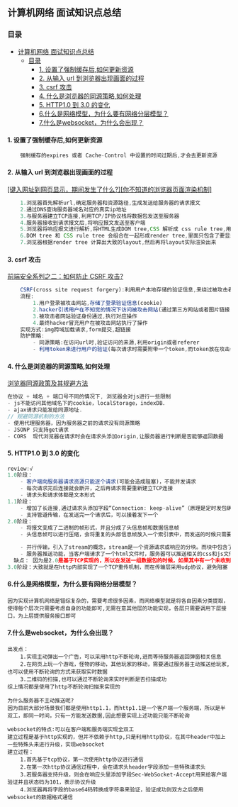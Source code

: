 ## 计算机网络 面试知识点总结

### 目录

- [计算机网络 面试知识点总结](#计算机网络-面试知识点总结)
  - [目录](#目录)
    - [1. 设置了强制缓存后,如何更新资源](#1-设置了强制缓存后如何更新资源)
    - [2. 从输入 url 到浏览器出现画面的过程](#2-从输入-url-到浏览器出现画面的过程)
    - [3. csrf 攻击](#3-csrf-攻击)
    - [4. 什么是浏览器的同源策略,如何处理](#4-什么是浏览器的同源策略如何处理)
    - [5. HTTP1.0 到 3.0 的变化](#5-http10-到-30-的变化)
    - [6.什么是网络模型，为什么要有网络分层模型？](#6什么是网络模型为什么要有网络分层模型)
    - [7.什么是websocket，为什么会出现？](#7什么是websocket为什么会出现)

#### 1. 设置了强制缓存后,如何更新资源

```js
    强制缓存的expires 或者 Cache-Control 中设置的时间过期后,才会去更新资源
```

#### 2. 从输入 url 到浏览器出现画面的过程

[[键入网址到网页显示，期间发生了什么?]](https://xiaolincoding.com/network/1_base/what_happen_url.html)[[你不知道的浏览器页面渲染机制]](https://juejin.cn/post/6844903815758479374#heading-9)

```js
    1.浏览器首先解析url,确定服务器和资源路径,生成发送给服务器的请求报文
    2.通过DNS查询服务器域名对应的真实ip地址
    3.与服务器建立TCP连接,利用TCP/IP协议栈将数据包发送至服务器
    4.服务器接收到请求报文后,将响应报文发送至客户端
    5.浏览器将响应报文进行解析,将HTML生成DOM tree,CSS 解析成 css rule tree,用于将样式匹配到对应元素上去
    6.DOM tree 和 CSS rule tree 会组合在一起形成render tree,里面只包含了要显示的元素,而display:none这样的不会出现在render tree中
    7.浏览器根据render tree 计算出大致的layout,然后再将layout实际渲染出来
```

#### 3. csrf 攻击

[前端安全系列之二：如何防止 CSRF 攻击?](https://juejin.cn/post/6844903689702866952#heading-5)

```js
    CSRF(cross site request forgery):利用用户本地存储的验证信息,来绕过被攻击者网站的验证,进行相应的攻击操作
    流程:
        1.用户登录被攻击网站,存储了登录验证信息(cookie)
        2.hacker引诱用户在不知觉的情况下访问被攻击网站(通过第三方网站或者图片链接)
        3.被攻击者网站验证身份通过,执行对应操作
        4.最终hacker冒充用户在被攻击网站执行了操作
    实现方式:img跨域加载请求,form提交,超链接
    防护策略:
        - 同源策略:在访问url时,验证访问的来源,利用origin或者referer
        - 利用token来进行用户的验证(每次请求时需要附带一个token,而token放在攻击者无法获取的位置)
```

#### 4. 什么是浏览器的同源策略,如何处理

[浏览器同源政策及其规避方法](http://www.ruanyifeng.com/blog/2016/04/same-origin-policy.html)

```js
在协议 + 域名 + 端口号不同的情况下, 浏览器会对js进行一些限制
- js不能访问其他域名下的cookie，localStorage，indexDB．
- ajax请求只能发给同源地址.
// 规避同源机制的方法
- 使用代理服务器，因为服务器之前的请求没有同源策略
- JSONP 只支持get请求
- CORS  现代浏览器在请求时会在请求头添加origin,让服务器进行判断是否能够返回数据
```

#### 5. HTTP1.0 到 3.0 的变化

```js
review:√
1.0阶段：
    - 客户端向服务器请求资源只能逐个请求(可能会造成阻塞)，不能并发请求
    - 每次请求完后连接就会断开，之后再请求需要重新建立TCP连接
    - 请求头和请求体都是文本形式
1.1阶段：
    - 增加了长连接,通过请求头添加字段“Connection: keep-alive”（原理是定时发包确认是否正常运行，直到一方断开连接才关闭）
    - 支持管道传输，在发送完一个请求后，可以接着发下一个
2.0阶段：
    - 将报文变成了二进制的帧形式，并且分成了头信息帧和数据信息帧
    - 头信息帧可以进行压缩，会将重复的头部信息帧放入一个索引表中，而发送的时候只需要传输索引值即可，双方共同维护索引表

    - 并行传输，引入了stream的概念，stream是一个资源请求或响应的分块。而块中包含了许多帧，每个资源请求和响应对应一个id，最终通过id来有序组装
    - 服务器推送功能，当客户端请求了一个html文件时，服务器可以推送相关的css和js文件
  缺点： 因为是2.0是基于TCP实现的，所以在发送一组数据包的时候，如果其中有一个未收到，则会等待直至收到为止，之后再将数据包交给应用层，也会有阻塞情况
3.0阶段：大致就是在http内部实现了一个TCP重传机制，而在传输层采用udp协议，避免阻塞
```
#### 6.什么是网络模型，为什么要有网络分层模型？
```
因为实现计算机网络是错综复杂的，需要考虑很多因素，而网络模型就是将各自因素分类提取，使得每个层次只需要考虑自身的功能即可,无需在意其他层的功能实现，各层只需要调用下层接口，为上层提供服务接口即可
```

#### 7.什么是websocket，为什么会出现？
```
出发点：
    1.实现主动弹出一个广告，可以采用http不断轮询,进而等待服务器返回弹窗相关信息
    2.在网页上玩一个游戏，怪物的移动，其他玩家的移动，需要通过服务器主动推送给玩家,也可以使用不断轮询的方式来获取实时数据
    3.二维码的扫描,也可以通过不断轮询来实时判断是否扫描成功
综上情况都是使用了http不断轮询扫描来实现的

为什么服务器不主动推送呢?
因为目前大部分场景我们都是使用http1.1，而http1.1是一个客户端一个服务端，所以是半双工，即同一时间，只有一方能发送数据,因此想要实现上述功能只能不断轮询

websocket的特点:可以在客户端和服务端实现全双工
建立过程是基于http实现的，但并不依赖于http,只是利用http协议，在其中header中加上一些特殊头来进行升级，实现websocket
建立过程：
    1.首先基于tcp协议，第一次使用http协议进行通信
    2.在第一次http协议通信过程中，会在请求头header字段添加一些特殊请求头
    3.若服务器支持升级，则会在响应头里添加字段Sec-WebSocket-Accept用来给客户端验证并且状态码为101，表示协议升级
    4.浏览器再将字段的base64码转换成字符串来验证，验证成功则双方之后使用websocket的数据格式通信
```